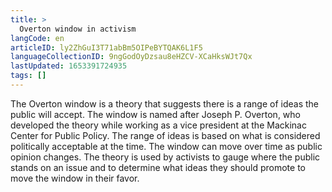 ```yaml
---
title: >
  Overton window in activism
langCode: en
articleID: ly2ZhGuI3T71abBm5OIPeBYTQAK6L1F5
languageCollectionID: 9ngGodOyDzsau8eHZCV-XCaHksWJt7Qx
lastUpdated: 1653391724935
tags: []
---
```


The Overton window is a theory that suggests there is a range of ideas the public will accept. The window is named after Joseph P. Overton, who developed the theory while working as a vice president at the Mackinac Center for Public Policy. The range of ideas is based on what is considered politically acceptable at the time. The window can move over time as public opinion changes. The theory is used by activists to gauge where the public stands on an issue and to determine what ideas they should promote to move the window in their favor.